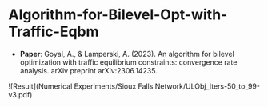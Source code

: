 # Algorithm-for-Bilevel-Opt-with-Traffic-Eqbm
* **Paper**: Goyal, A., & Lamperski, A. (2023). An algorithm for bilevel optimization with traffic equilibrium constraints: convergence rate analysis. arXiv preprint arXiv:2306.14235.

![Result](Numerical Experiments/Sioux Falls Network/ULObj_Iters-50_to_99-v3.pdf)

